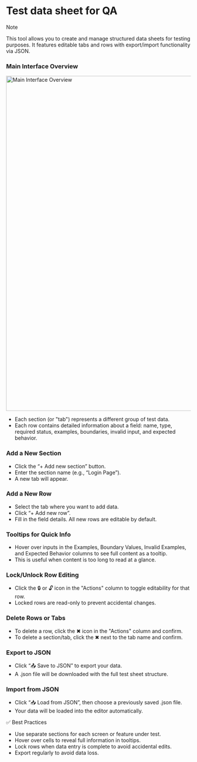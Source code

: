 # Test data sheet for QA

> [!NOTE]
> This tool allows you to create and manage structured data sheets for testing purposes. It features editable tabs and rows with export/import functionality via JSON.

### Main Interface Overview
<img width="1920" height="911" alt="Main Interface Overview" src="https://github.com/user-attachments/assets/8e6b683e-aa9d-4b98-b159-cf2b207890d2" />

+ Each section (or "tab") represents a different group of test data.
+ Each row contains detailed information about a field: name, type, required status, examples, boundaries, invalid input, and expected behavior.

### Add a New Section
+ Click the “+ Add new section” button.
+ Enter the section name (e.g., “Login Page”).
+ A new tab will appear.

### Add a New Row
+ Select the tab where you want to add data.
+ Click “+ Add new row”.
+ Fill in the field details. All new rows are editable by default.

### Tooltips for Quick Info
+ Hover over inputs in the Examples, Boundary Values, Invalid Examples, and Expected Behavior columns to see full content as a tooltip.
+ This is useful when content is too long to read at a glance.

### Lock/Unlock Row Editing
+ Click the 🔒 or 🔓 icon in the "Actions" column to toggle editability for that row.
+ Locked rows are read-only to prevent accidental changes.

### Delete Rows or Tabs
+ To delete a row, click the ✖ icon in the "Actions" column and confirm.
+ To delete a section/tab, click the ✖ next to the tab name and confirm.

### Export to JSON
+ Click “📤 Save to JSON” to export your data.
+ A .json file will be downloaded with the full test sheet structure.

### Import from JSON
+ Click “📥 Load from JSON”, then choose a previously saved .json file.
+ Your data will be loaded into the editor automatically.

✅ Best Practices
+ Use separate sections for each screen or feature under test.
+ Hover over cells to reveal full information in tooltips.
+ Lock rows when data entry is complete to avoid accidental edits.
+ Export regularly to avoid data loss.
